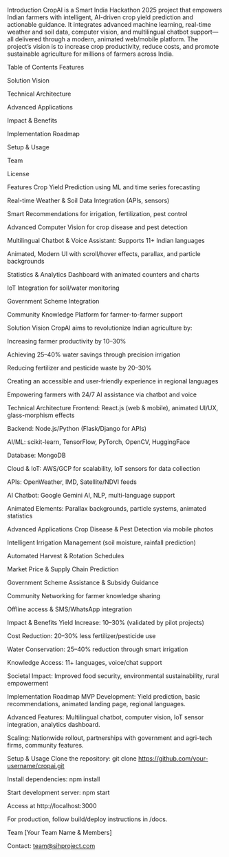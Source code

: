 Introduction
CropAI is a Smart India Hackathon 2025 project that empowers Indian farmers with intelligent, AI-driven crop yield prediction and actionable guidance. It integrates advanced machine learning, real-time weather and soil data, computer vision, and multilingual chatbot support—all delivered through a modern, animated web/mobile platform. The project’s vision is to increase crop productivity, reduce costs, and promote sustainable agriculture for millions of farmers across India.

Table of Contents
Features

Solution Vision

Technical Architecture

Advanced Applications

Impact & Benefits

Implementation Roadmap

Setup & Usage

Team

License

Features
Crop Yield Prediction using ML and time series forecasting

Real-time Weather & Soil Data Integration (APIs, sensors)

Smart Recommendations for irrigation, fertilization, pest control

Advanced Computer Vision for crop disease and pest detection

Multilingual Chatbot & Voice Assistant: Supports 11+ Indian languages

Animated, Modern UI with scroll/hover effects, parallax, and particle backgrounds

Statistics & Analytics Dashboard with animated counters and charts

IoT Integration for soil/water monitoring

Government Scheme Integration

Community Knowledge Platform for farmer-to-farmer support

Solution Vision
CropAI aims to revolutionize Indian agriculture by:

Increasing farmer productivity by 10–30%

Achieving 25–40% water savings through precision irrigation

Reducing fertilizer and pesticide waste by 20–30%

Creating an accessible and user-friendly experience in regional languages

Empowering farmers with 24/7 AI assistance via chatbot and voice

Technical Architecture
Frontend: React.js (web & mobile), animated UI/UX, glass-morphism effects

Backend: Node.js/Python (Flask/Django for APIs)

AI/ML: scikit-learn, TensorFlow, PyTorch, OpenCV, HuggingFace

Database: MongoDB

Cloud & IoT: AWS/GCP for scalability, IoT sensors for data collection

APIs: OpenWeather, IMD, Satellite/NDVI feeds

AI Chatbot: Google Gemini AI, NLP, multi-language support

Animated Elements: Parallax backgrounds, particle systems, animated statistics

Advanced Applications
Crop Disease & Pest Detection via mobile photos

Intelligent Irrigation Management (soil moisture, rainfall prediction)

Automated Harvest & Rotation Schedules

Market Price & Supply Chain Prediction

Government Scheme Assistance & Subsidy Guidance

Community Networking for farmer knowledge sharing

Offline access & SMS/WhatsApp integration

Impact & Benefits
Yield Increase: 10–30% (validated by pilot projects)

Cost Reduction: 20–30% less fertilizer/pesticide use

Water Conservation: 25–40% reduction through smart irrigation

Knowledge Access: 11+ languages, voice/chat support

Societal Impact: Improved food security, environmental sustainability, rural empowerment

Implementation Roadmap
MVP Development: Yield prediction, basic recommendations, animated landing page, regional languages.

Advanced Features: Multilingual chatbot, computer vision, IoT sensor integration, analytics dashboard.

Scaling: Nationwide rollout, partnerships with government and agri-tech firms, community features.

Setup & Usage
Clone the repository:
git clone https://github.com/your-username/cropai.git 

Install dependencies:
npm install

Start development server:
npm start

Access at http://localhost:3000

For production, follow build/deploy instructions in /docs.

Team
[Your Team Name & Members]

Contact: team@sihproject.com